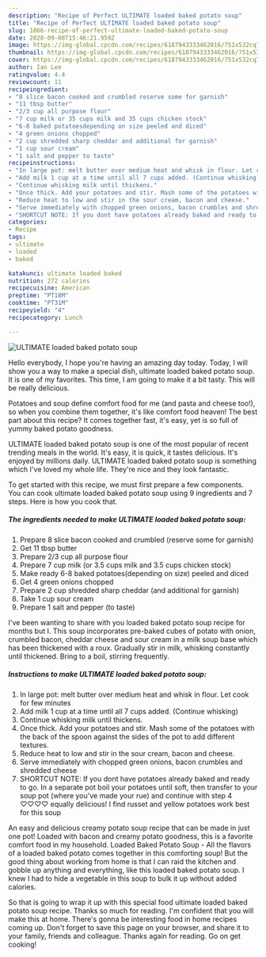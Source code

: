 ```yaml
---
description: "Recipe of Perfect ULTIMATE loaded baked potato soup"
title: "Recipe of Perfect ULTIMATE loaded baked potato soup"
slug: 1866-recipe-of-perfect-ultimate-loaded-baked-potato-soup
date: 2020-09-08T15:46:21.959Z
image: https://img-global.cpcdn.com/recipes/6187943333462016/751x532cq70/ultimate-loaded-baked-potato-soup-recipe-main-photo.jpg
thumbnail: https://img-global.cpcdn.com/recipes/6187943333462016/751x532cq70/ultimate-loaded-baked-potato-soup-recipe-main-photo.jpg
cover: https://img-global.cpcdn.com/recipes/6187943333462016/751x532cq70/ultimate-loaded-baked-potato-soup-recipe-main-photo.jpg
author: Ian Lee
ratingvalue: 4.4
reviewcount: 11
recipeingredient:
- "8 slice bacon cooked and crumbled reserve some for garnish"
- "11 tbsp butter"
- "2/3 cup all purpose flour"
- "7 cup milk or 35 cups milk and 35 cups chicken stock"
- "6-8 baked potatoesdepending on size peeled and diced"
- "4 green onions chopped"
- "2 cup shredded sharp cheddar and additional for garnish"
- "1 cup sour cream"
- "1 salt and pepper to taste"
recipeinstructions:
- "In large pot: melt butter over medium heat and whisk in flour. Let cook for few minutes"
- "Add milk 1 cup at a time until all 7 cups added. (Continue whisking)"
- "Continue whisking milk until thickens."
- "Once thick. Add your potatoes and stir. Mash some of the potatoes with the back of the spoon against the sides of the pot to add different textures."
- "Reduce heat to low and stir in the sour cream, bacon and cheese."
- "Serve immediately with chopped green onions, bacon crumbles and shredded cheese"
- "SHORTCUT NOTE: If you dont have potatoes already baked and ready to go. In a separate pot boil your potatoes until soft, then transfer to your soup pot (where you&#39;ve made your rue) and continue with step 4 ♡♡♡♡ equally delicious! I find russet and yellow potatoes work best for this soup"
categories:
- Recipe
tags:
- ultimate
- loaded
- baked

katakunci: ultimate loaded baked 
nutrition: 272 calories
recipecuisine: American
preptime: "PT18M"
cooktime: "PT31M"
recipeyield: "4"
recipecategory: Lunch

---
```



![ULTIMATE loaded baked potato soup](https://img-global.cpcdn.com/recipes/6187943333462016/751x532cq70/ultimate-loaded-baked-potato-soup-recipe-main-photo.jpg)

Hello everybody, I hope you're having an amazing day today. Today, I will show you a way to make a special dish, ultimate loaded baked potato soup. It is one of my favorites. This time, I am going to make it a bit tasty. This will be really delicious.

Potatoes and soup define comfort food for me (and pasta and cheese too!), so when you combine them together, it&#39;s like comfort food heaven! The best part about this recipe? It comes together fast, it&#39;s easy, yet is so full of yummy baked potato goodness.

ULTIMATE loaded baked potato soup is one of the most popular of recent trending meals in the world. It's easy, it is quick, it tastes delicious. It's enjoyed by millions daily. ULTIMATE loaded baked potato soup is something which I've loved my whole life. They're nice and they look fantastic.


To get started with this recipe, we must first prepare a few components. You can cook ultimate loaded baked potato soup using 9 ingredients and 7 steps. Here is how you cook that.

<!--inarticleads1-->

##### The ingredients needed to make ULTIMATE loaded baked potato soup:

1. Prepare 8 slice bacon cooked and crumbled (reserve some for garnish)
1. Get 11 tbsp butter
1. Prepare 2/3 cup all purpose flour
1. Prepare 7 cup milk (or 3.5 cups milk and 3.5 cups chicken stock)
1. Make ready 6-8 baked potatoes(depending on size) peeled and diced
1. Get 4 green onions chopped
1. Prepare 2 cup shredded sharp cheddar (and additional for garnish)
1. Take 1 cup sour cream
1. Prepare 1 salt and pepper (to taste)


I&#39;ve been wanting to share with you loaded baked potato soup recipe for months but I. This soup incorporates pre-baked cubes of potato with onion, crumbled bacon, cheddar cheese and sour cream in a milk soup base which has been thickened with a roux. Gradually stir in milk, whisking constantly until thickened. Bring to a boil, stirring frequently. 

<!--inarticleads2-->

##### Instructions to make ULTIMATE loaded baked potato soup:

1. In large pot: melt butter over medium heat and whisk in flour. Let cook for few minutes
1. Add milk 1 cup at a time until all 7 cups added. (Continue whisking)
1. Continue whisking milk until thickens.
1. Once thick. Add your potatoes and stir. Mash some of the potatoes with the back of the spoon against the sides of the pot to add different textures.
1. Reduce heat to low and stir in the sour cream, bacon and cheese.
1. Serve immediately with chopped green onions, bacon crumbles and shredded cheese
1. SHORTCUT NOTE: If you dont have potatoes already baked and ready to go. In a separate pot boil your potatoes until soft, then transfer to your soup pot (where you&#39;ve made your rue) and continue with step 4 ♡♡♡♡ equally delicious! I find russet and yellow potatoes work best for this soup


An easy and delicious creamy potato soup recipe that can be made in just one pot! Loaded with bacon and creamy potato goodness, this is a favorite comfort food in my household. Loaded Baked Potato Soup - All the flavors of a loaded baked potato comes together in this comforting soup! But the good thing about working from home is that I can raid the kitchen and gobble up anything and everything, like this loaded baked potato soup. I knew I had to hide a vegetable in this soup to bulk it up without added calories. 

So that is going to wrap it up with this special food ultimate loaded baked potato soup recipe. Thanks so much for reading. I'm confident that you will make this at home. There's gonna be interesting food in home recipes coming up. Don't forget to save this page on your browser, and share it to your family, friends and colleague. Thanks again for reading. Go on get cooking!
